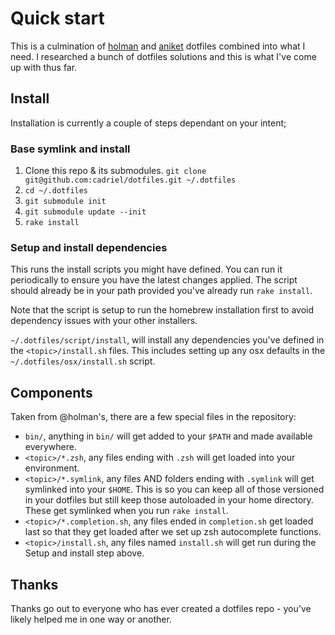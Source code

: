 # Quick start

This is a culmination of [holman](https://github.com/holman) and [aniket](https://github.com/aniketpant) dotfiles combined into what I need. I researched a bunch of dotfiles solutions and this is what I've come up with thus far.

## Install

Installation is currently a couple of steps dependant on your intent;

### Base symlink and install
1. Clone this repo & its submodules.
   `git clone git@github.com:cadriel/dotfiles.git ~/.dotfiles`
2. `cd ~/.dotfiles`
3. `git submodule init`
4. `git submodule update --init`
5. `rake install`

### Setup and install dependencies

This runs the install scripts you might have defined.
You can run it periodically to ensure you have the latest changes applied.
The script should already be in your path provided you've already run `rake install`.

Note that the script is setup to run the homebrew installation first to avoid dependency issues with your other installers.

`~/.dotfiles/script/install`, will install any dependencies you've defined in the `<topic>/install.sh` files. This includes setting up any osx defaults in the `~/.dotfiles/osx/install.sh` script.

## Components

Taken from @holman's, there are a few special files in the repository:

* `bin/`, anything in `bin/` will get added to your `$PATH` and made available everywhere.
* `<topic>/*.zsh`, any files ending with `.zsh` will get loaded into your environment.
* `<topic>/*.symlink`, any files AND folders ending with `.symlink` will get symlinked into your `$HOME`. This is so you can keep all of those versioned in your dotfiles but still keep those autoloaded in your home directory. These get symlinked when you run `rake install`.
* `<topic>/*.completion.sh`, any files ended in `completion.sh` get loaded last so that they get loaded after we set up zsh autocomplete functions.
* `<topic>/install.sh`, any files named `install.sh` will get run during the Setup and install step above.

## Thanks

Thanks go out to everyone who has ever created a dotfiles repo - you've likely helped me in one way or another.

